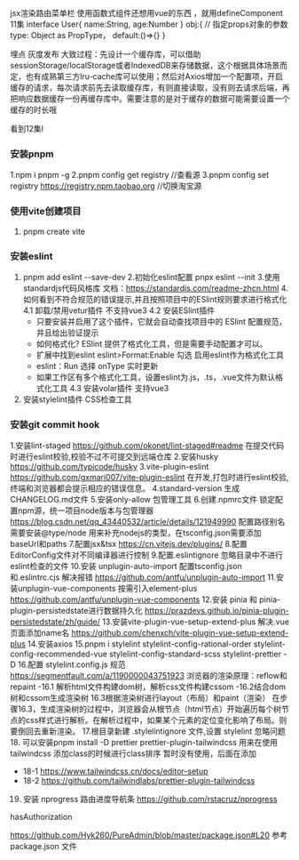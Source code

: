 <!--
 * @Author: 周恩波 zhouenbo@lx-dtx.com
 * @Date: 2023-05-26 19:42:45
 * @LastEditors: 周恩波
 * @LastEditTime: 2023-06-13 15:15:53
 * @FilePath: /admin-vite/README.md
 * @Description: 
 * Copyright (c) 2023 by 上海有我科技有限公司, All Rights Reserved. 
-->
jsx渲染路由菜单栏
使用函数式组件还想用vue的东西 ，就用defineComponent  11集
interface User{
  name:String,
  age:Number
}
obj:{
  // 指定props对象的参数
  type: Object as PropType<User>，
  default:()=>{}
}

埋点
灰度发布
大致过程：先设计一个缓存库，可以借助sessionStorage/localStorage或者IndexedDB来存储数据，这个根据具体场景而定，也有成熟第三方lru-cache库可以使用；然后对Axios增加一个配置项，开启缓存的请求，每次请求前先去读取缓存库，有则直接读取，没有则去请求后端，再把响应数据缓存一份再缓存库中。需要注意的是对于缓存的数据可能需要设置一个缓存的时长哦


看到12集l
### 安装pnpm 
  1.npm i pnpm -g
  2.pnpm config get registry //查看源
  3.pnpm config set registry https://registry.npm.taobao.org //切换淘宝源 
### 使用vite创建项目
  1. pnpm create vite
### 安装eslint 
  1. pnpm add eslint --save-dev
  2.初始化eslint配置 pnpx eslint --init
  3.使用standardjs代码风格库 文档：https://standardjs.com/readme-zhcn.html
  4.如何看到不符合规范的错误提示,并且按照项目中的ESlint规则要求进行格式化
    4.1 卸载/禁用vetur插件 不支持vue3
    4.2 安装ESlint插件
      - 只要安装并启用了这个插件，它就会自动查找项目中的 ESlint 配置规范，并且给出验证提示
      - 如何格式化? ESlint 提供了格式化工具，但是需要手动配置才可以。
      - 扩展中找到eslint eslint>Format:Enable 勾选 启用eslint作为格式化工具
      - eslint：Run 选择 onType 实时更新
      - 如果工作区有多个格式化工具，设置eslint为.js，.ts，.vue文件为默认格式化工具
    4.3 安装volar插件 支持vue3
  5. 安装stylelint插件 CSS检查工具
### 安装git commit hook
  1.安装lint-staged https://github.com/okonet/lint-staged#readme 在提交代码时进行eslint校验,校验不过不可提交到远端仓库
  2.安装husky https://github.com/typicode/husky
  3.vite-plugin-eslint https://github.com/gxmari007/vite-plugin-eslint 在开发,打包时进行eslint校验,终端和浏览器都会提示相应的错误信息。
  4.standard-version 生成CHANGELOG.md文件
  5.安装only-allow 包管理工具
  6.创建.npmrc文件  锁定配置npm源，统一项目node版本与包管理器 https://blog.csdn.net/qq_43440532/article/details/121949990
  配置路径别名 需要安装@type/node 用来补充nodejs的类型，在tsconfig.json需要添加baseUrl和paths
  7.配置jsx&tsx https://cn.vitejs.dev/plugins/
  8.配置EditorConfig文件对不同编译器进行控制
  9.配置.eslintignore 忽略目录中不进行eslint检查的文件
  10.安装 unplugin-auto-import 配置tsconfig.json和.eslintrc.cjs 解决报错 https://github.com/antfu/unplugin-auto-import
  11.安装unplugin-vue-components 按需引入element-plus https://github.com/antfu/unplugin-vue-components
  12.安装 pinia 和 pinia-plugin-persistedstate进行数据持久化 https://prazdevs.github.io/pinia-plugin-persistedstate/zh/guide/
  13.安装vite-plugin-vue-setup-extend-plus 解决.vue页面添加name名 https://github.com/chenxch/vite-plugin-vue-setup-extend-plus
  14.安装axios 
  15.pnpm i stylelint stylelint-config-rational-order stylelint-config-recommended-vue stylelint-config-standard-scss stylelint-prettier -D
  16.配置 stylelint.config.js 规范 https://segmentfault.com/a/1190000043751923
    浏览器的渲染原理：reflow和repaint
    -16.1 解析html文件构建dom树，解析css文件构建cssom
    -16.2结合dom树和cssom生成渲染树
    16.3根据渲染树进行layout（布局）和paint（渲染）
    在步骤16.3，生成渲染树的过程中，浏览器会从根节点（html节点）开始遍历每个树节点的css样式进行解析。在解析过程中，如果某个元素的定位变化影响了布局。则要倒回去重新渲染。
  17.根目录新建 .stylelintignore 文件,设置 stylelint 忽略问题
  18. 可以安装pnpm install -D prettier prettier-plugin-tailwindcss 用来在使用tailwindcss 添加class的时候进行class排序 暂时没有使用，后面在添加
   - 18-1 https://www.tailwindcss.cn/docs/editor-setup
   - 18-2 https://github.com/tailwindlabs/prettier-plugin-tailwindcss
  19. 安装 nprogress 路由进度导航条 https://github.com/rstacruz/nprogress
  
  hasAuthorization


https://github.com/Hyk260/PureAdmin/blob/master/package.json#L20 参考package.json 文件

